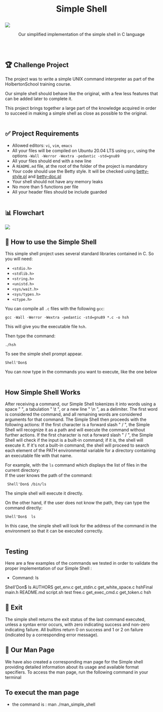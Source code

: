 # <p align="center">Simple Shell </p>
![](https://i.imgur.com/kbRcHzQ.png)
<p align="center">Our simplified implementation of the simple shell in C language<p>
  <br></br>

## 🏆 Challenge Project

The project was to write a simple UNIX command interpreter as part of the HolbertonSchool training course. 

Our simple shell should behave like the original, with a few less features that can be added later to complete it.

This project brings together a large part of the knowledge acquired in order to succeed in making a simple shell as close as possible to the original.
<br></br>
## ✅ Project Requirements

- Allowed editors: `vi`, `vim`, `emacs`
- All your files will be compiled on Ubuntu 20.04 LTS using `gcc`, using the options `-Wall -Werror -Wextra -pedantic -std=gnu89`
- All your files should end with a new line
- A `README.md` file, at the root of the folder of the project is mandatory
- Your code should use the Betty style. It will be checked using [betty-style.pl](https://github.com/hs-hq/Betty/blob/main/betty-style.pl) and [betty-doc.pl](https://github.com/hs-hq/Betty/blob/main/betty-doc.pl)
- Your shell should not have any memory leaks
- No more than 5 functions per file
- All your header files should be include guarded
<br></br>
## 📊 Flowchart
![](https://i.imgur.com/QdfsbDk.png)
## 🤨 How to use the Simple Shell

This simple shell project uses several standard libraries contained in C. So you will need:
- `<stdio.h>`
- `<stdlib.h>`
- `<string.h>`
- `<unistd.h>`
- `<sys/wait.h>`
- `<sys/types.h>`
- `<ctype.h>`

You can compile all `.c` files with the following `gcc`:

```
gcc -Wall -Werror -Wextra -pedantic -std=gnu89 *.c -o hsh
```
This will give you the executable file `hsh`.

Then type the command:

```
./hsh
```
To see the simple shell prompt appear.

```
Shell'Don$
```
You can now type in the commands you want to execute, like the one below
<br></br>
## How Simple Shell Works

After receiving a command, our Simple Shell tokenizes it into words using a space " ", a tabulation " \t ", or a new line " \n ", as a delimiter. The first word is considered the command, and all remaining words are considered arguments for that command. The Simple Shell then proceeds with the following actions:
If the first character is a forward slash " / ", the Simple Shell will recognize it as a path and will execute the command without further actions.
If the first character is not a forward slash " / ", the Simple Shell will check if the input is a built-in command; if it is, the shell will execute it. If it's not a built-in command, the shell will proceed to search each element of the PATH environmental variable for a directory containing an executable file with that name.

For example, with the `ls` command which displays the list of files in the current directory:\
If the user knows the path of the command:
```
 Shell'Don$ /bin/ls
```
The simple shell will execute it directly.

On the other hand, if the user does not know the path, they can type the command directly:
```
Shell'Don$  ls
```
In this case, the simple shell will look for the address of the command in the environment so that it can be executed correctly.
<br></br>
## Testing

Here are a few examples of the commands we tested in order to validate the proper implementation of our Simple Shell :

- Command: ls

Shell'Don$ ls
AUTHORS  get_env.c       get_stdin.c  get_white_space.c  hshFinal     main.h  README.md  script.sh  test
free.c   get_exec_cmd.c  get_token.c  hsh

## 🚪 Exit

The simple shell returns the exit status of the last command executed, unless a syntax error occurs, with zero indicating success and non-zero indicating failure. All builtins return 0 on success and 1 or 2 on failure (indicated by a corresponding error message).

## 📖 Our Man Page

We have also created a corresponding man page for the Simple shell providing detailed information about its usage and available format specifiers. To access the man page, run the following command in your terminal

## To execut  the man page 
- the command is : man  ./man_simple_shell
        
